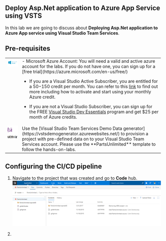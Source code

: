 ## Deploy Asp.Net application to Azure App Service using VSTS


In this lab we are going to discuss about **Deploying Asp.Net application to Azure App service using Visual Studio Team Services**.

## Pre-requisites
<table>
<tr><td valign="top">
<img src="images/azure.png" />
</td><td>- Microsoft Azure Account: You will need a valid and active azure account for the labs. If you do not have one, you can sign up for a [free trial](https://azure.microsoft.com/en-us/free/)

   - If you are a Visual Studio Active Subscriber, you are entitled for a $50-$150 credit per month. You can refer to this [link](https://azure.microsoft.com/en-us/pricing/member-offers/msdn-benefits-details/) to find out more including how to activate and start using your monthly Azure credit.

   - If you are not a Visual Studio Subscriber, you can sign up for the FREE [Visual Studio Dev Essentials](https://www.visualstudio.com/dev-essentials/) program and get $25 per month of Azure credits.
</td></tr>
<tr><td valign="top">
<img src="images/vstsdemogen.png" width="267" height="46"/>
</td><td>Use the [Visual Studio Team Services Demo Data generator](https://vstsdemogenerator.azurewebsites.net/) to provision a project with pre-defined data on to your Visual Studio Team Services account. Please use the **PartsUnlimited** template to follow the hands-on-labs.
</td></tr>
</table>

## Configuring the CI/CD pipeline

1. Navigate to the project that was created and go to **Code** hub.
   <img src="images/4.png">

1. 
